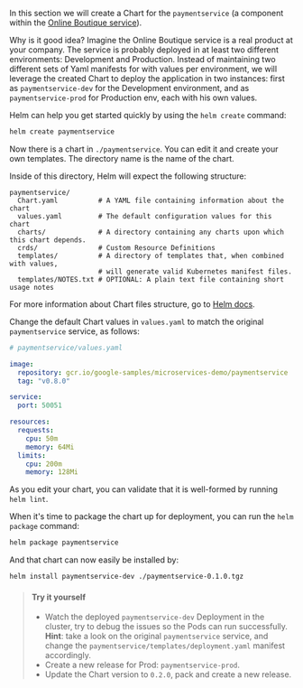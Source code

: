 
In this section we will create a Chart for the `paymentservice` (a component within the [Online Boutique service](https://github.com/GoogleCloudPlatform/microservices-demo)).

Why is it good idea? Imagine the Online Boutique service is a real product at your company. 
The service is probably deployed in at least two different environments: Development and Production. 
Instead of maintaining two different sets of Yaml manifests for with values per environment, we will leverage the created Chart to deploy the application in two instances: first as `paymentservice-dev` for the Development environment, and as `paymentservice-prod` for Production env, each with his own values.

Helm can help you get started quickly by using the `helm create` command:

```bash
helm create paymentservice
```

Now there is a chart in `./paymentservice`. You can edit it and create your own templates.
The directory name is the name of the chart.

Inside of this directory, Helm will expect the following structure:

```text
paymentservice/
  Chart.yaml          # A YAML file containing information about the chart
  values.yaml         # The default configuration values for this chart
  charts/             # A directory containing any charts upon which this chart depends.
  crds/               # Custom Resource Definitions
  templates/          # A directory of templates that, when combined with values,
                      # will generate valid Kubernetes manifest files.
  templates/NOTES.txt # OPTIONAL: A plain text file containing short usage notes
```

For more information about Chart files structure, go to [Helm docs](https://helm.sh/docs/topics/charts/). 

Change the default Chart values in `values.yaml` to match the original `paymentservice` service, as follows:

```yaml
# paymentservice/values.yaml

image:
  repository: gcr.io/google-samples/microservices-demo/paymentservice
  tag: "v0.8.0"

service:
  port: 50051 

resources:
  requests:
    cpu: 50m
    memory: 64Mi
  limits:
    cpu: 200m
    memory: 128Mi
```

As you edit your chart, you can validate that it is well-formed by running `helm lint`.

When it's time to package the chart up for deployment, you can run the `helm package` command:

```bash
helm package paymentservice
```

And that chart can now easily be installed by:

```bash
helm install paymentservice-dev ./paymentservice-0.1.0.tgz
```

> #### Try it yourself
> 
> - Watch the deployed `paymentservice-dev` Deployment in the cluster, try to debug the issues so the Pods can run successfully. 
>   **Hint**: take a look on the original `paymentservice` service, and change the `paymentservice/templates/deployment.yaml` manifest accordingly.
> - Create a new release for Prod: `paymentservice-prod`. 
> - Update the Chart version to `0.2.0`, pack and create a new release. 

